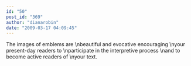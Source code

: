 ```yaml
---
id: "50"
post_id: "369"
author: "dianarobin"
date: "2009-03-17 04:09:45"
---
```

The images of emblems are\nbeautiful and evocative encouraging\nyour present-day readers to\nparticipate in the interpretive process\nand to become active readers of\nyour text.
